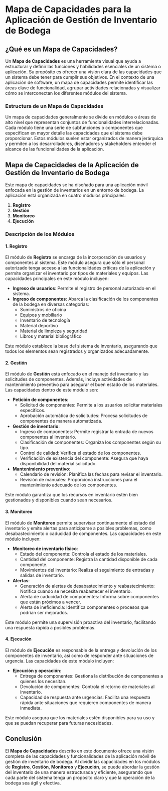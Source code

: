 # Mapa de Capacidades para la Aplicación de Gestión de Inventario de Bodega

## ¿Qué es un Mapa de Capacidades?

Un **Mapa de Capacidades** es una herramienta visual que ayuda a estructurar y definir las funciones y habilidades esenciales de un sistema o aplicación. Su propósito es ofrecer una visión clara de las capacidades que un sistema debe tener para cumplir sus objetivos. En el contexto de una aplicación de software, un mapa de capacidades permite identificar las áreas clave de funcionalidad, agrupar actividades relacionadas y visualizar cómo se interconectan los diferentes módulos del sistema.

### Estructura de un Mapa de Capacidades

Un mapa de capacidades generalmente se divide en módulos o áreas de alto nivel que representan conjuntos de funcionalidades interrelacionadas. Cada módulo tiene una serie de subfunciones o componentes que especifican en mayor detalle las capacidades que el sistema debe proporcionar. Estos módulos suelen estar organizados de manera jerárquica y permiten a los desarrolladores, diseñadores y stakeholders entender el alcance de las funcionalidades de la aplicación.

## Mapa de Capacidades de la Aplicación de Gestión de Inventario de Bodega

Este mapa de capacidades se ha diseñado para una aplicación móvil enfocada en la gestión de inventarios en un entorno de bodega. La aplicación está organizada en cuatro módulos principales:

1. **Registro**
2. **Gestión**
3. **Monitoreo**
4. **Ejecución**

### Descripción de los Módulos

#### 1. Registro

El módulo de **Registro** se encarga de la incorporación de usuarios y componentes al sistema. Este módulo asegura que sólo el personal autorizado tenga acceso a las funcionalidades críticas de la aplicación y permite organizar el inventario por tipos de materiales y equipos. Las capacidades principales en este módulo incluyen:

- **Ingreso de usuarios**: Permite el registro de personal autorizado en el sistema.
- **Ingreso de componentes**: Abarca la clasificación de los componentes de la bodega en diversas categorías:
  - Suministros de oficina
  - Equipos y mobiliario
  - Inventario de tecnología
  - Material deportivo
  - Material de limpieza y seguridad
  - Libros y material bibliográfico

Este módulo establece la base del sistema de inventario, asegurando que todos los elementos sean registrados y organizados adecuadamente.

#### 2. Gestión

El módulo de **Gestión** está enfocado en el manejo del inventario y las solicitudes de componentes. Además, incluye actividades de mantenimiento preventivo para asegurar el buen estado de los materiales. Las capacidades dentro de este módulo son:

- **Petición de componentes**:
  - Solicitud de componentes: Permite a los usuarios solicitar materiales específicos.
  - Aprobación automática de solicitudes: Procesa solicitudes de componentes de manera automatizada.
- **Gestión de inventario**:
  - Ingreso de componentes: Permite registrar la entrada de nuevos componentes al inventario.
  - Clasificación de componentes: Organiza los componentes según su tipo.
  - Control de calidad: Verifica el estado de los componentes.
  - Verificación de existencia del componente: Asegura que haya disponibilidad del material solicitado.
- **Mantenimiento preventivo**:
  - Calendario de revisión: Planifica las fechas para revisar el inventario.
  - Revisión de manuales: Proporciona instrucciones para el mantenimiento adecuado de los componentes.

Este módulo garantiza que los recursos en inventario estén bien gestionados y disponibles cuando sean necesarios.

#### 3. Monitoreo

El módulo de **Monitoreo** permite supervisar continuamente el estado del inventario y emite alertas para anticiparse a posibles problemas, como desabastecimiento o caducidad de componentes. Las capacidades en este módulo incluyen:

- **Monitoreo de inventario físico**:
  - Estado del componente: Controla el estado de los materiales.
  - Cantidad del componente: Registra la cantidad disponible de cada componente.
  - Movimientos del inventario: Realiza el seguimiento de entradas y salidas de inventario.
- **Alertas**:
  - Generación de alertas de desabastecimiento y reabastecimiento: Notifica cuando se necesita reabastecer el inventario.
  - Alerta de caducidad de componentes: Informa sobre componentes que están próximos a vencer.
  - Alerta de ineficiencia: Identifica componentes o procesos que podrían ser mejorados.

Este módulo permite una supervisión proactiva del inventario, facilitando una respuesta rápida a posibles problemas.

#### 4. Ejecución

El módulo de **Ejecución** es responsable de la entrega y devolución de los componentes de inventario, así como de responder ante situaciones de urgencia. Las capacidades de este módulo incluyen:

- **Ejecución y operación**:
  - Entrega de componentes: Gestiona la distribución de componentes a quienes los necesitan.
  - Devolución de componentes: Controla el retorno de materiales al inventario.
  - Capacidad de respuesta ante urgencias: Facilita una respuesta rápida ante situaciones que requieren componentes de manera inmediata.

Este módulo asegura que los materiales estén disponibles para su uso y que se puedan recuperar para futuras necesidades.

## Conclusión

El **Mapa de Capacidades** descrito en este documento ofrece una visión completa de las capacidades y funcionalidades de la aplicación móvil de gestión de inventario de bodega. Al dividir las capacidades en los módulos de **Registro**, **Gestión**, **Monitoreo** y **Ejecución**, se puede abordar la gestión del inventario de una manera estructurada y eficiente, asegurando que cada parte del sistema tenga un propósito claro y que la operación de la bodega sea ágil y efectiva.
